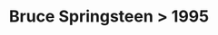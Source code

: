 ---
permalink: /projects/graphics/bootleg-covers/bruce/1995
title: 'Bruce Springsteen > 1995'
artist: 'Bruce_Springsteen'
year: '1995'
layout: bootlegs
header:
  overlay_image: /assets/img/graphics/bootleg-covers/features/bruce/1995.jpg
---